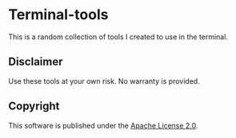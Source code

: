 # Terminal-tools

This is a random collection of tools I created to use in the terminal.

## Disclaimer

Use these tools at your own risk. No warranty is provided.

## Copyright

This software is published under the [Apache License 2.0](http://www.apache.org/licenses/LICENSE-2.0.html).